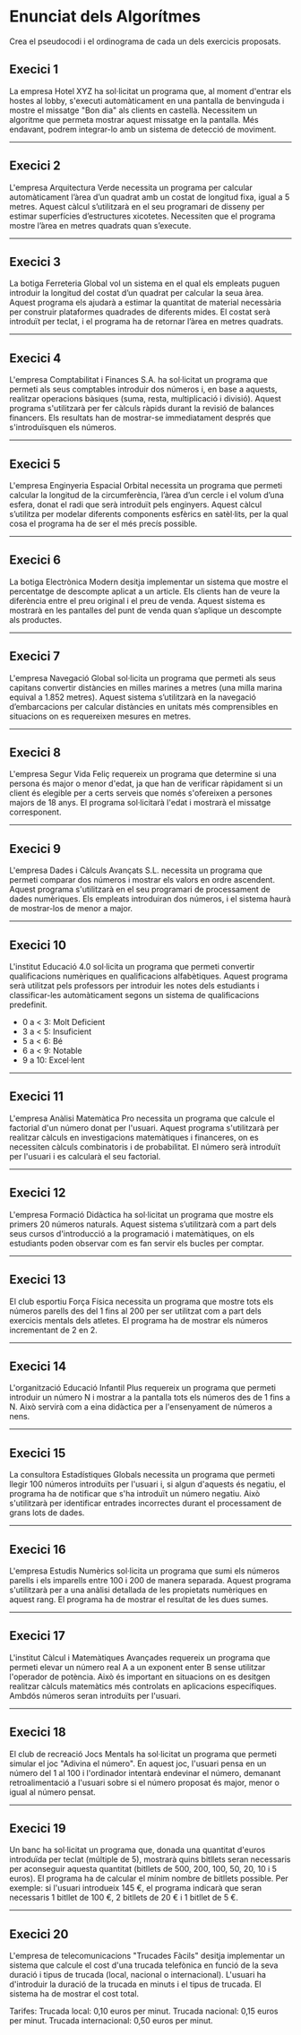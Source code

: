 # Enunciat dels Algorítmes

Crea el pseudocodi i el ordinograma de cada un dels exercicis proposats.

## Execici 1

La empresa Hotel XYZ ha sol·licitat un programa que, al moment d'entrar els hostes al lobby, s'executi automàticament en una pantalla de benvinguda i mostre el missatge "Bon dia" als clients en castellà. Necessitem un algoritme que permeta mostrar aquest missatge en la pantalla. Més endavant, podrem integrar-lo amb un sistema de detecció de moviment.

---

## Execici 2

L'empresa Arquitectura Verde necessita un programa per calcular automàticament l’àrea d’un quadrat amb un costat de longitud fixa, igual a 5 metres. Aquest càlcul s’utilitzarà en el seu programari de disseny per estimar superfícies d’estructures xicotetes. Necessiten que el programa mostre l’àrea en metres quadrats quan s’execute.

---

## Execici 3

La botiga Ferreteria Global vol un sistema en el qual els empleats puguen introduir la longitud del costat d’un quadrat per calcular la seua àrea. Aquest programa els ajudarà a estimar la quantitat de material necessària per construir plataformes quadrades de diferents mides. El costat serà introduït per teclat, i el programa ha de retornar l’àrea en metres quadrats.

---

## Execici 4

L'empresa Comptabilitat i Finances S.A. ha sol·licitat un programa que permeti als seus comptables introduir dos números i, en base a aquests, realitzar operacions bàsiques (suma, resta, multiplicació i divisió). Aquest programa s'utilitzarà per fer càlculs ràpids durant la revisió de balances financers. Els resultats han de mostrar-se immediatament després que s'introduïsquen els números.

---

## Execici 5

L'empresa Enginyeria Espacial Orbital necessita un programa que permeti calcular la longitud de la circumferència, l’àrea d’un cercle i el volum d’una esfera, donat el radi que serà introduït pels enginyers. Aquest càlcul s’utilitza per modelar diferents components esfèrics en satèl·lits, per la qual cosa el programa ha de ser el més precís possible.

---

## Execici 6

La botiga Electrònica Modern desitja implementar un sistema que mostre el percentatge de descompte aplicat a un article. Els clients han de veure la diferència entre el preu original i el preu de venda. Aquest sistema es mostrarà en les pantalles del punt de venda quan s’aplique un descompte als productes.

---

## Execici 7

L'empresa Navegació Global sol·licita un programa que permeti als seus capitans convertir distàncies en milles marines a metres (una milla marina equival a 1.852 metres). Aquest sistema s’utilitzarà en la navegació d’embarcacions per calcular distàncies en unitats més comprensibles en situacions on es requereixen mesures en metres.

---

## Execici 8

L'empresa Segur Vida Feliç requereix un programa que determine si una persona és major o menor d'edat, ja que han de verificar ràpidament si un client és elegible per a certs serveis que només s'ofereixen a persones majors de 18 anys. El programa sol·licitarà l'edat i mostrarà el missatge corresponent.

---

## Execici 9

L'empresa Dades i Càlculs Avançats S.L. necessita un programa que permeti comparar dos números i mostrar els valors en ordre ascendent. Aquest programa s'utilitzarà en el seu programari de processament de dades numèriques. Els empleats introduiran dos números, i el sistema haurà de mostrar-los de menor a major.

---

## Execici 10

L'institut Educació 4.0 sol·licita un programa que permeti convertir qualificacions numèriques en qualificacions alfabètiques. Aquest programa serà utilitzat pels professors per introduir les notes dels estudiants i classificar-les automàticament segons un sistema de qualificacions predefinit.

- 0 a < 3: Molt Deficient
- 3 a < 5: Insuficient
- 5 a < 6: Bé
- 6 a < 9: Notable
- 9 a 10: Excel·lent

---

## Execici 11

L'empresa Anàlisi Matemàtica Pro necessita un programa que calcule el factorial d'un número donat per l'usuari. Aquest programa s'utilitzarà per realitzar càlculs en investigacions matemàtiques i financeres, on es necessiten càlculs combinatoris i de probabilitat. El número serà introduït per l'usuari i es calcularà el seu factorial.

---

## Execici 12

L'empresa Formació Didàctica ha sol·licitat un programa que mostre els primers 20 números naturals. Aquest sistema s’utilitzarà com a part dels seus cursos d'introducció a la programació i matemàtiques, on els estudiants poden observar com es fan servir els bucles per comptar.

---

## Execici 13

El club esportiu Força Física necessita un programa que mostre tots els números parells des del 1 fins al 200 per ser utilitzat com a part dels exercicis mentals dels atletes. El programa ha de mostrar els números incrementant de 2 en 2.

---

## Execici 14

L'organització Educació Infantil Plus requereix un programa que permeti introduir un número N i mostrar a la pantalla tots els números des de 1 fins a N. Això servirà com a eina didàctica per a l'ensenyament de números a nens.

---

## Execici 15

La consultora Estadístiques Globals necessita un programa que permeti llegir 100 números introduïts per l'usuari i, si algun d'aquests és negatiu, el programa ha de notificar que s'ha introduït un número negatiu. Això s'utilitzarà per identificar entrades incorrectes durant el processament de grans lots de dades.

---

## Execici 16

L'empresa Estudis Numèrics sol·licita un programa que sumi els números parells i els imparells entre 100 i 200 de manera separada. Aquest programa s'utilitzarà per a una anàlisi detallada de les propietats numèriques en aquest rang. El programa ha de mostrar el resultat de les dues sumes.

---

## Execici 17

L'institut Càlcul i Matemàtiques Avançades requereix un programa que permeti elevar un número real A a un exponent enter B sense utilitzar l'operador de potència. Això és important en situacions on es desitgen realitzar càlculs matemàtics més controlats en aplicacions específiques. Ambdós números seran introduïts per l'usuari.

---

## Execici 18

El club de recreació Jocs Mentals ha sol·licitat un programa que permeti simular el joc "Adivina el número". En aquest joc, l'usuari pensa en un número del 1 al 100 i l'ordinador intentarà endevinar el número, demanant retroalimentació a l'usuari sobre si el número proposat és major, menor o igual al número pensat.

---

## Execici 19

Un banc ha sol·licitat un programa que, donada una quantitat d'euros introduïda per teclat (múltiple de 5), mostrarà quins bitllets seran necessaris per aconseguir aquesta quantitat (bitllets de 500, 200, 100, 50, 20, 10 i 5 euros). El programa ha de calcular el mínim nombre de bitllets possible.
Per exemple: si l'usuari introdueix 145 €, el programa indicarà que seran necessaris 1 bitllet de 100 €, 2 bitllets de 20 € i 1 bitllet de 5 €.

---

## Execici 20

L'empresa de telecomunicacions "Trucades Fàcils" desitja implementar un sistema que calcule el cost d'una trucada telefònica en funció de la seva duració i tipus de trucada (local, nacional o internacional). L'usuari ha d'introduir la duració de la trucada en minuts i el tipus de trucada. El sistema ha de mostrar el cost total.

Tarifes:
Trucada local: 0,10 euros per minut.
Trucada nacional: 0,15 euros per minut.
Trucada internacional: 0,50 euros per minut.
